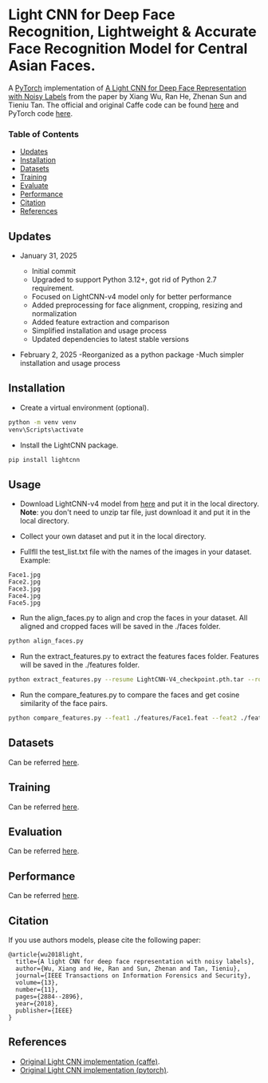 
# Light CNN for Deep Face Recognition, Lightweight & Accurate Face Recognition Model for Central Asian Faces.
A [PyTorch](http://pytorch.org/) implementation of [A Light CNN for Deep Face Representation with Noisy Labels](https://arxiv.org/abs/1511.02683) from the paper by Xiang Wu, Ran He, Zhenan Sun and Tieniu Tan.  The official and original Caffe code can be found [here](https://github.com/AlfredXiangWu/face_verification_experiment) and PyTorch code [here](https://github.com/AlfredXiangWu/LightCNN).  

### Table of Contents
- <a href='#updates'>Updates</a>
- <a href='#installation'>Installation</a>
- <a href='#datasets'>Datasets</a>
- <a href='#training'>Training</a>
- <a href='#evaluation'>Evaluate</a>
- <a href='#performance'>Performance</a>
- <a href='#citation'>Citation</a>
- <a href='#references'>References</a>

## Updates

- January 31, 2025
    - Initial commit
    - Upgraded to support Python 3.12+, got rid of Python 2.7 requirement.
    - Focused on LightCNN-v4 model only for better performance
    - Added preprocessing for face alignment, cropping, resizing and normalization
    - Added feature extraction and comparison
    - Simplified installation and usage process
    - Updated dependencies to latest stable versions

- February 2, 2025
    -Reorganized as a python package
    -Much simpler installation and usage process

## Installation

- Create a virtual environment (optional).

```bash
python -m venv venv
venv\Scripts\activate
```

- Install the LightCNN package.

```bash
pip install lightcnn
```

## Usage
- Download LightCNN-v4 model from [here](https://drive.google.com/file/d/1zFB8RmxeS00Nbq2fM0EoME15RIHtVOqn/view?usp=sharing) and put it in the local directory.
**Note**: you don't need to unzip tar file, just download it and put it in the local directory.

- Collect your own dataset and put it in the local directory.

- Fullfll the test_list.txt file with the names of the images in your dataset. Example:
```
Face1.jpg
Face2.jpg
Face3.jpg
Face4.jpg
Face5.jpg
```

- Run the align_faces.py to align and crop the faces in your dataset. All aligned and cropped faces will be saved in the ./faces folder.
```bash
python align_faces.py
```

- Run the extract_features.py to extract the features faces folder. Features will be saved in the ./features folder.
```bash
python extract_features.py --resume LightCNN-V4_checkpoint.pth.tar --root_path ./faces/ --img_list test_list.txt --save_path ./features/ --cuda False
```

- Run the compare_features.py to compare the faces and get cosine similarity of the face pairs.
```bash
python compare_features.py --feat1 ./features/Face1.feat --feat2 ./features/Face2.feat     
```

## Datasets
Can be referred [here](https://github.com/AlfredXiangWu/LightCNN).  

## Training 
Can be referred [here](https://github.com/AlfredXiangWu/LightCNN).	 

## Evaluation

Can be referred [here](https://github.com/AlfredXiangWu/LightCNN).  

## Performance
Can be referred [here](https://github.com/AlfredXiangWu/LightCNN).   

## Citation
If you use authors models, please cite the following paper:
```
@article{wu2018light,
  title={A light CNN for deep face representation with noisy labels},
  author={Wu, Xiang and He, Ran and Sun, Zhenan and Tan, Tieniu},
  journal={IEEE Transactions on Information Forensics and Security},
  volume={13},
  number={11},
  pages={2884--2896},
  year={2018},
  publisher={IEEE}
}
```
	
## References
- [Original Light CNN implementation (caffe)](https://github.com/AlfredXiangWu/face_verification_experiment).
- [Original Light CNN implementation (pytorch)](https://github.com/AlfredXiangWu/LightCNN).


